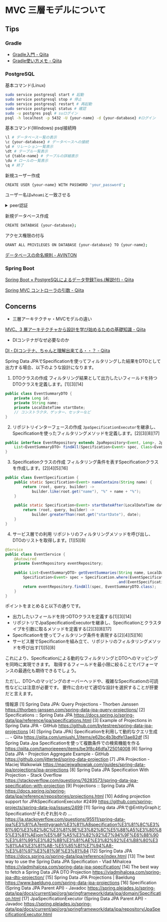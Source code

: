 # MVC 三層モデルについて

## Tips

### Gradle
- [Gradle入門 - Qiita](https://qiita.com/vvakame/items/83366fbfa47562fafbf4)
- [Gradle使い方メモ - Qiita](https://qiita.com/opengl-8080/items/4c1aa85b4737bd362d9e)

### PostgreSQL

基本コマンド(Linux)
```bash
sudo service postgresql start # 起動
sudo service postgresql stop # 停止
sudo service postgresql restart # 再起動
sudo service postgresql status # 確認
sudo -u postgres psql # suログイン
psql -h localhost -p 5432 -U {your-name} -d {your-database} #ログイン
```

基本コマンド(Windows)
psql接続時
```bash
\l # データベース一覧の表示
\c {your-database} # データベースへの接続
\d # リレーション一覧表示
\dt # テーブル一覧表示 
\d {table-name} # テーブルの詳細表示
\du # ロールの一覧表示
\q # 終了
```

新規ユーザー作成

```bash
CREATE USER {your-name} WITH PASSWORD 'your_password'; 
```

ユーザー名は`whoami`と一致させる
<details>
<summary>peer認証</summary>

: `psql: error: FATAL: Peer authentication failed for user "postgres"`
> ローカルからのアクセス時にpostgres（OS側）のユーザー名がpostgres（データベース側）のものと一致している場合のみ接続を許可する認証方法

1.pg_hba.confを見つける

```bash
sudo find / -name pg_hba.conf
```

2.以下の部分を編集

```text
# Database administrative login by Unix domain socket  
local   all             postgres                                <s>peer</s> md5
```
3.再起動

```bash
sudo /etc/init.d/postgresql restart
```
</details>

新規データベース作成
```bash
CREATE DATABASE {your-database};
```
アクセス権限の付与
```bash
GRANT ALL PRIVILEGES ON DATABASE {your-database} TO {your-name};
```

[データベースの命名規則 - AVINTON](https://avinton.com/academy/database-naming-conventions/)

### Spring Boot

[Spring Boot × PostgreSQLによるデータ登録Tips.(解説付) - Qiita](https://qiita.com/Keichan_15/items/b732bea7c9868c1e9f6c)

[Spring MVC コントローラの引数 - Qiita](https://qiita.com/MizoguchiKenji/items/2a041f3a3eb13274e55c)

## Concerns

- 三層アーキテクチャ・MVCモデルの違い

[MVC、3 層アーキテクチャから設計を学び始めるための基礎知識 - Qiita](https://qiita.com/os1ma/items/7a229585ebdd8b7d86c2)

- DIコンテナがなぜ必要なのか

[DI・DIコンテナ、ちゃんと理解出来てる・・？ - Qiita](https://qiita.com/ritukiii/items/de30b2d944109521298f)

Spring Data JPAでSpecificationを使ってフィルタリングした結果をDTOとして出力する場合、以下のような設計になります。

1. DTOクラスの作成
フィルタリング結果として出力したいフィールドを持つDTOクラスを定義します。[1][3][14]

```java
public class EventSummaryDTO {
    private Long id;
    private String name;
    private LocalDateTime startDate;
    // コンストラクタ、ゲッター、セッターなど
}
```

2. リポジトリインターフェースの作成
`JpaSpecificationExecutor`を継承し、Specificationを使ったフィルタリングメソッドを定義します。[2][3][8][17]

```java
public interface EventRepository extends JpaRepository<Event, Long>, JpaSpecificationExecutor<Event> {
    List<EventSummaryDTO> findAll(Specification<Event> spec, Class<EventSummaryDTO> type);
}
```

3. Specificationクラスの作成
フィルタリング条件を表すSpecificationクラスを作成します。[2][4][5][16]

```java
public class EventSpecification {
    public static Specification<Event> nameContains(String name) {
        return (root, query, builder) -> 
            builder.like(root.get("name"), "%" + name + "%");
    }
    
    public static Specification<Event> startDateAfter(LocalDateTime date) {
        return (root, query, builder) ->
            builder.greaterThan(root.get("startDate"), date);
    }
}
```

4. サービス層での利用
リポジトリのフィルタリングメソッドを呼び出し、DTOのリストを取得します。[1][5][8]

```java
@Service
public class EventService {
    @Autowired
    private EventRepository eventRepository;
    
    public List<EventSummaryDTO> getEventSummaries(String name, LocalDateTime startDate) {
        Specification<Event> spec = Specification.where(EventSpecification.nameContains(name))
                                                  .and(EventSpecification.startDateAfter(startDate));
        return eventRepository.findAll(spec, EventSummaryDTO.class);
    }
}
```

ポイントをまとめると以下の通りです。

- 出力したいフィールドを持つDTOクラスを定義する[1][3][14]
- リポジトリでJpaSpecificationExecutorを継承し、Specificationとクラスタイプを引数に取るメソッドを定義する[2][3][8][17]
- Specificationを使ってフィルタリング条件を表現する[2][4][5][16]
- サービス層でSpecificationを組み立て、リポジトリのフィルタリングメソッドを呼び出す[1][5][8]

これにより、Specificationによる動的なフィルタリングとDTOへのマッピングを同時に実現できます。
取得するフィールドを最小限に絞ることでパフォーマンスの最適化も期待できるでしょう。

ただし、DTOへのマッピングのオーバーヘッドや、複雑なSpecificationの可読性などには注意が必要です。
要件に合わせて適切な設計を選択することが肝要だと言えます。

情報源
[1] Spring Data JPA: Query Projections - Thorben Janssen https://thorben-janssen.com/spring-data-jpa-query-projections/
[2] Specifications :: Spring Data JPA https://docs.spring.io/spring-data/jpa/reference/jpa/specifications.html
[3] Example of Projections in Spring Data JPA - GitHub https://github.com/bytestree/spring-data-jpa-projections
[4] [Spring Data JPA] Specificationを利用して動的なクエリ生成 ... - Qiita https://qiita.com/umiushi_1/items/e62bc4b3bdfe13ae82df
[5] Spring Data Jpa Specificationを使って複数条件での検索機能を作る https://qiita.com/tamorieeeen/items/be3f8c46dfa725014008
[6] Spring Data JPA - Projection Aggregate Example - GitHub https://github.com/jitterted/spring-data-projection
[7] JPA Projection - Maciej Walkowiak https://maciejwalkowiak.com/guides/spring-data-jpa/projections/jpa-projections
[8] Spring Data JPA Specification With Projection - Stack Overflow https://stackoverflow.com/questions/76283573/spring-data-jpa-specification-with-projection
[9] Projections :: Spring Data JPA https://docs.spring.io/spring-data/jpa/reference/repositories/projections.html
[10] Adding projection support for JPASpecificationExecutor #2499 https://github.com/spring-projects/spring-data-jpa/issues/2499
[11] Spring data JPAで@EntityGraphとSpecificationがそれぞれ別々の ... https://ja.stackoverflow.com/questions/95511/spring-data-jpa%E3%81%A7entitygraph%E3%81%A8specification%E3%81%8C%E3%81%9D%E3%82%8C%E3%81%9E%E3%82%8C%E5%88%A5%E3%80%85%E3%81%AEjoin%E5%8F%A5%E3%82%92%E7%94%9F%E6%88%90%E3%81%99%E3%82%8B%E3%81%AE%E3%82%92%E4%B8%80%E3%81%A4%E3%81%AB-%E5%85%B1%E7%94%A8-%E3%81%97%E3%81%9F%E3%81%84
[12] Spring Data JPA https://docs.spring.io/spring-data/jpa/reference/index.html
[13] The best way to use the Spring Data JPA Specification - Vlad Mihalcea https://vladmihalcea.com/spring-data-jpa-specification/
[14] The best way to fetch a Spring Data JPA DTO Projection https://vladmihalcea.com/spring-jpa-dto-projection/
[15] Spring Data JPA Projections | Baeldung https://www.baeldung.com/spring-data-jpa-projections
[16] Specification (Spring Data JPA Parent API) - Javadoc https://spring.pleiades.io/spring-data/jpa/docs/current/api/org/springframework/data/jpa/domain/Specification.html
[17] JpaSpecificationExecutor (Spring Data JPA Parent API) - Javadoc https://spring.pleiades.io/spring-data/jpa/docs/current/api/org/springframework/data/jpa/repository/JpaSpecificationExecutor.html
